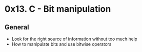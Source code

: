 # 0x13. C - Bit manipulation

## General
* Look for the right source of information without too much help
* How to manipulate bits and use bitwise operators

